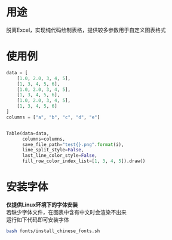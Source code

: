 # 用途
脱离Excel，实现纯代码绘制表格，提供较多参数用于自定义图表格式  

# 使用例
```python
data = [
    [1.0, 2.0, 3, 4, 5],
    [1, 3, 4, 5, 6],
    [1.0, 2.0, 3, 4, 5],
    [1, 3, 4, 5, 6],
    [1.0, 2.0, 3, 4, 5],
    [1, 3, 4, 5, 6]
]
columns = ["a", "b", "c", "d", "e"]


Table(data=data,
      columns=columns,
      save_file_path="test{}.png".format(i),
      line_split_style=False,
      last_line_color_style=False,
      fill_row_color_index_list=[1, 3, 4, 5]).draw()
```

# 安装字体
**仅提供Linux环境下的字体安装**  
若缺少字体文件，在图表中含有中文时会渲染不出来  
运行如下代码即可安装字体  
```bash
bash fonts/install_chinese_fonts.sh
```
